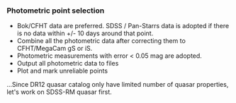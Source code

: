 ### Photometric point selection

- Bok/CFHT data are preferred. SDSS / Pan-Starrs data is adopted if there is no data within +/- 10 days around that point.
- Combine all the photometric data after correcting them to CFHT/MegaCam gS or iS.
- Photometric measurements with error < 0.05 mag are adopted.
- Output all photometric data to files
- Plot and mark unreliable points

...Since DR12 quasar catalog only have limited number of quasar properties, let's work on SDSS-RM quasar first.
